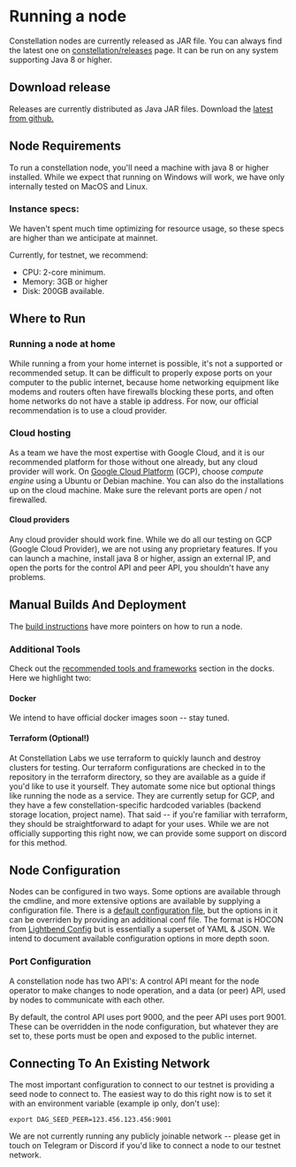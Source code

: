 # Running a node
Constellation nodes are currently released as JAR file. You can always find the latest one on
[constellation/releases](https://github.com/Constellation-Labs/constellation/releases)
page.
It can be run on any system supporting Java 8 or higher.

## Download release
Releases are currently distributed as Java JAR files. 
Download the [latest from github.](https://github.com/Constellation-Labs/constellation/releases)

## Node Requirements
To run a constellation node, you'll need a machine with java 8 or higher installed.
While we expect that running on Windows will work, we have only internally tested on MacOS and Linux.

### Instance specs:
We haven't spent much time optimizing for resource usage, so these specs are higher than we anticipate at mainnet.

Currently, for testnet, we recommend:

* CPU: 2-core minimum.
* Memory: 3GB or higher
* Disk: 200GB available.

## Where to Run
### Running a node at home
While running a from your home internet is possible, it's not a supported or recommended setup. It can be difficult to properly expose ports on your computer to the public internet, because home networking equipment like modems and routers often have firewalls blocking these ports, and often home networks do not have a stable ip address. For now, our official recommendation is to use a cloud provider.

### Cloud hosting
As a team we have the most expertise with Google Cloud, and it is our recommended platform for those without one already, but any cloud provider will work.
On 
[Google Cloud Platform](https://cloud.google.com/) 
(GCP), choose *compute engine* using a Ubuntu or Debian machine. 
You can also do the installations up on the cloud machine.
Make sure the relevant ports are open / not firewalled. 

#### Cloud providers
Any cloud provider should work fine. While we do all our testing on GCP (Google Cloud Provider), we are not using any proprietary features. If you can launch a machine, install java 8 or higher, assign an external IP, and open the ports for the control API and peer API, you shouldn't have any problems.

## Manual Builds And Deployment
The [build instructions](https://github.com/Constellation-Labs/constellation/blob/dev/docs/build-instructions.md) have more pointers on how to run a node.

### Additional Tools
Check out the 
[recommended tools and frameworks](https://github.com/Constellation-Labs/constellation/blob/dev/docs/dependencies.md) 
section in the docks. Here we highlight two:

#### Docker
We intend to have official docker images soon -- stay tuned.

#### Terraform (Optional!)
At Constellation Labs we use terraform to quickly launch and destroy clusters for testing. Our terraform configurations are checked in to the repository in the terraform directory, so they are available as a guide if you'd like to use it yourself. They automate some nice but optional things like running the node as a service. They are currently setup for GCP, and they have a few constellation-specific hardcoded variables (backend storage location, project name). That said -- if you're familiar with terraform, they should be straightforward to adapt for your uses. While we are not officially supporting this right now, we can provide some support on discord for this method.

## Node Configuration
Nodes can be configured in two ways. Some options are available through the cmdline, and more extensive options are available by supplying a configuration file. There is a 
[default configuration file](https://github.com/Constellation-Labs/constellation/blob/dev/src/main/resources/reference.conf), 
but the options in it can be overriden by providing an additional conf file. The format is HOCON from 
[Lightbend Config](https://github.com/lightbend/config) 
but is essentially a superset of YAML & JSON. We intend to document available configuration options in more depth soon.

### Port Configuration
A constellation node has two API's: A control API meant for the node operator to make changes to node operation, and a data (or peer) API, used by nodes to communicate with each other.

By default, the control API uses port 9000, and the peer API uses port 9001. These can be overridden in the node configuration, but whatever they are set to, these ports must be open and exposed to the public internet.

## Connecting To An Existing Network
The most important configuration to connect to our testnet is providing a seed node to connect to. The easiest way to do this right now is to set it with an environment variable (example ip only, don't use):

```export DAG_SEED_PEER=123.456.123.456:9001```

We are not currently running any publicly joinable network -- please get in touch on Telegram or Discord if you'd like to connect a node to our testnet network.
